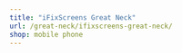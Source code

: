 ```yaml
---
title: "iFixScreens Great Neck"
url: /great-neck/ifixscreens-great-neck/
shop: mobile phone
---
```

